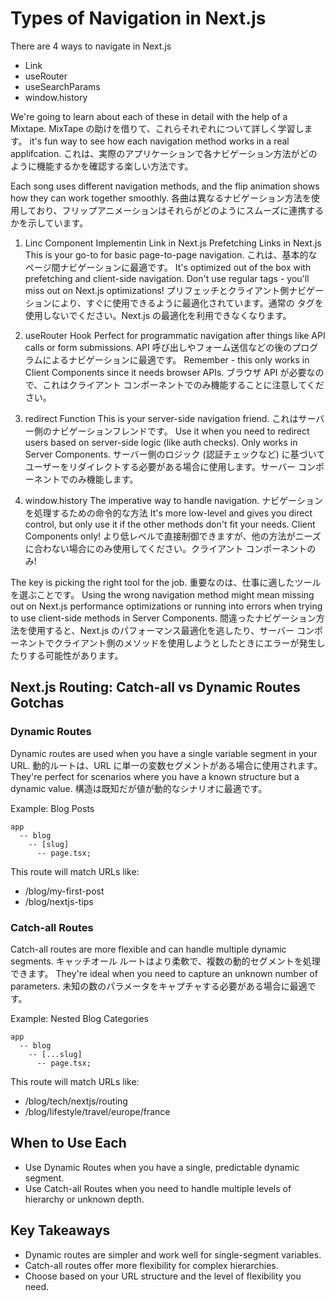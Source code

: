 # Types of Navigation in Next.js

There are 4 ways to navigate in Next.js


- Link
- useRouter
- useSearchParams
- window.history

We're going to learn about each of these in detail with the help of a Mixtape.
MixTape の助けを借りて、これらそれぞれについて詳しく学習します。
it's fun way to see how each navigation method works in a real applifcation.
これは、実際のアプリケーションで各ナビゲーション方法がどのように機能するかを確認する楽しい方法です。


Each song uses different navigation methods, and the flip animation shows how they can work together smoothly.
各曲は異なるナビゲーション方法を使用しており、フリップアニメーションはそれらがどのようにスムーズに連携するかを示しています。

1. Linc Component
Implementin Link in Next.js
Prefetching Links in Next.js
This is your go-to for basic page-to-page navigation.
これは、基本的なページ間ナビゲーションに最適です。
It's optimized out of the box with prefetching and client-side navigation. Don't use regular <a> tags - you'll miss out on Next.js optimizations!
プリフェッチとクライアント側ナビゲーションにより、すぐに使用できるように最適化されています。通常の <a> タグを使用しないでください。Next.js の最適化を利用できなくなります。

2. useRouter Hook
Perfect for programmatic navigation after things like API calls or form submissions.
API 呼び出しやフォーム送信などの後のプログラムによるナビゲーションに最適です。
Remember - this only works in Client Components since it needs browser APIs.
ブラウザ API が必要なので、これはクライアント コンポーネントでのみ機能することに注意してください。


3. redirect Function 
This is your server-side navigation friend.
これはサーバー側のナビゲーションフレンドです。
Use it when you need to redirect users based on server-side logic (like auth checks). Only works in Server Components.
サーバー側のロジック (認証チェックなど) に基づいてユーザーをリダイレクトする必要がある場合に使用します。サーバー コンポーネントでのみ機能します。

4. window.history
The imperative way to handle navigation. 
ナビゲーションを処理するための命令的な方法
It's more low-level and gives you direct control, but only use it if the other methods don't fit your needs. Client Components only!
より低レベルで直接制御できますが、他の方法がニーズに合わない場合にのみ使用してください。クライアント コンポーネントのみ!


The key is picking the right tool for the job.
重要なのは、仕事に適したツールを選ぶことです。
Using the wrong navigation method might mean missing out on Next.js performance optimizations or running into errors when trying to use client-side methods in Server Components.
間違ったナビゲーション方法を使用すると、Next.js のパフォーマンス最適化を逃したり、サーバー コンポーネントでクライアント側のメソッドを使用しようとしたときにエラーが発生したりする可能性があります。


## Next.js Routing: Catch-all vs Dynamic Routes Gotchas
### Dynamic Routes
Dynamic routes are used when you have a single variable segment in your URL. 
動的ルートは、URL に単一の変数セグメントがある場合に使用されます。
They're perfect for scenarios where you have a known structure but a dynamic value.
構造は既知だが値が動的なシナリオに最適です。


Example: Blog Posts
```
app
  -- blog
    -- [slug]
      -- page.tsx;
```

This route will match URLs like:

- /blog/my-first-post
- /blog/nextjs-tips

### Catch-all Routes
Catch-all routes are more flexible and can handle multiple dynamic segments. 
キャッチオール ルートはより柔軟で、複数の動的セグメントを処理できます。
They're ideal when you need to capture an unknown number of parameters.
未知の数のパラメータをキャプチャする必要がある場合に最適です。

Example: Nested Blog Categories
```
app
  -- blog
    -- [...slug]
      -- page.tsx;
```

This route will match URLs like:

- /blog/tech/nextjs/routing
- /blog/lifestyle/travel/europe/france


## When to Use Each
- Use Dynamic Routes when you have a single, predictable dynamic segment.
- Use Catch-all Routes when you need to handle multiple levels of hierarchy or unknown depth.

## Key Takeaways
- Dynamic routes are simpler and work well for single-segment variables.
- Catch-all routes offer more flexibility for complex hierarchies.
- Choose based on your URL structure and the level of flexibility you need.
